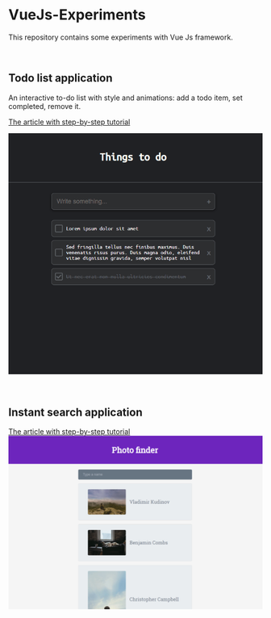 # VueJs-Experiments
This repository contains some experiments with Vue Js framework.

&nbsp;

## Todo list application

An interactive to-do list with style and animations: add a todo item, set completed, remove it. 

[The article with step-by-step tutorial](https://medium.com/better-programming/how-to-build-your-first-vue-js-application-469ed1ec4fde)

![The application flow](Gifs/todo.gif)

&nbsp;

## Instant search application

[The article with step-by-step tutorial](https://medium.com/better-programming/instant-search-with-vue-js-and-axios-5b78a3a59f01)
![The application flow](Gifs/instasearch.gif)
